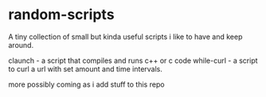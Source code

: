 # random-scripts
A tiny collection of small but kinda useful scripts i like to have and keep around.

claunch - a script that compiles and runs c++ or c code 
while-curl - a script to curl a url with set amount and time intervals. 

more possibly coming as i add stuff to this repo
